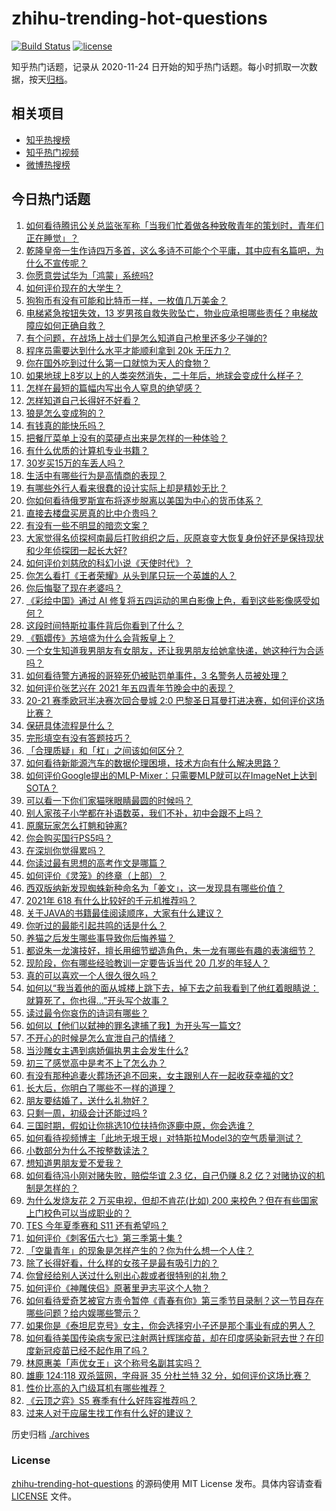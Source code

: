 # zhihu-trending-hot-questions

[![Build Status](https://github.com/justjavac/zhihu-trending-hot-questions/workflows/ci/badge.svg?branch=master)](https://github.com/justjavac/zhihu-trending-hot-questions/actions)
[![license](https://img.shields.io/github/license/justjavac/zhihu-trending-hot-questions)](https://github.com/justjavac/zhihu-trending-hot-questions/blob/master/LICENSE)

知乎热门话题，记录从 2020-11-24 日开始的知乎热门话题。每小时抓取一次数据，按天[归档](./archives)。

## 相关项目

- [知乎热搜榜](https://github.com/justjavac/zhihu-trending-top-search)
- [知乎热门视频](https://github.com/justjavac/zhihu-trending-hot-video)
- [微博热搜榜](https://github.com/justjavac/weibo-trending-hot-search)

## 今日热门话题

<!-- BEGIN -->
<!-- 最后更新时间 Thu May 06 2021 08:04:08 GMT+0800 (China Standard Time) -->

1. [如何看待腾讯公关总监张军称「当我们忙着做各种致敬青年的策划时，青年们正在睡觉」？](https://www.zhihu.com/question/457759935)
2. [乾隆皇帝一生作诗四万多首，这么多诗不可能个个平庸，其中应有名篇吧，为什么不宣传呢？](https://www.zhihu.com/question/452762954)
3. [你愿意尝试华为「鸿蒙」系统吗?](https://www.zhihu.com/question/374012496)
4. [如何评价现在的大学生？](https://www.zhihu.com/question/26452022)
5. [狗狗币有没有可能和比特币一样，一枚值几万美金？](https://www.zhihu.com/question/445598367)
6. [电梯紧急按钮失效，13
   岁男孩自救失败坠亡，物业应承担哪些责任？电梯故障应如何正确自救？](https://www.zhihu.com/question/457831377)
7. [有个问题，在战场上战士们是怎么知道自己枪里还多少子弹的?](https://www.zhihu.com/question/457546333)
8. [程序员需要达到什么水平才能顺利拿到 20k 无压力？](https://www.zhihu.com/question/47597895)
9. [你在国外吃到过什么第一口就惊为天人的食物？](https://www.zhihu.com/question/321664580)
10. [如果地球上8岁以上的人类突然消失，二十年后，地球会变成什么样子？](https://www.zhihu.com/question/456356060)
11. [怎样在最短的篇幅内写出令人窒息的绝望感？](https://www.zhihu.com/question/39211784)
12. [怎样知道自己长得好不好看？](https://www.zhihu.com/question/27471809)
13. [狼是怎么变成狗的？](https://www.zhihu.com/question/457687785)
14. [有钱真的能快乐吗？](https://www.zhihu.com/question/454685979)
15. [把餐厅菜单上没有的菜硬点出来是怎样的一种体验？](https://www.zhihu.com/question/277670488)
16. [有什么优质的计算机专业书籍？](https://www.zhihu.com/question/64837679)
17. [30岁买15万的车丢人吗？](https://www.zhihu.com/question/448373896)
18. [生活中有哪些行为是高情商的表现？](https://www.zhihu.com/question/35215759)
19. [有哪些外行人看来很蠢的设计实际上却是精妙无比？](https://www.zhihu.com/question/32189846)
20. [你如何看待俄罗斯宣布将逐步脱离以美国为中心的货币体系？](https://www.zhihu.com/question/457750369)
21. [直接去楼盘买房真的比中介贵吗？](https://www.zhihu.com/question/393131996)
22. [有没有一些不明显的暗恋文案？](https://www.zhihu.com/question/426250514)
23. [大家觉得名侦探柯南最后打败组织之后，灰原哀变大恢复身份好还是保持现状和少年侦探团一起长大好?](https://www.zhihu.com/question/457584898)
24. [如何评价刘慈欣的科幻小说《天使时代》？](https://www.zhihu.com/question/50428892)
25. [你怎么看打《王者荣耀》从头到尾只玩一个英雄的人？](https://www.zhihu.com/question/299758752)
26. [你后悔娶了现在老婆吗？](https://www.zhihu.com/question/315457601)
27. [《彩绘中国》通过 AI
    修复将五四运动的黑白影像上色，看到这些影像感受如何？](https://www.zhihu.com/question/457739121)
28. [这段时间特斯拉事件背后你看到了什么？](https://www.zhihu.com/question/455860663)
29. [《甄嬛传》苏培盛为什么会背叛皇上？](https://www.zhihu.com/question/456242618)
30. [一个女生知道我男朋友有女朋友，还让我男朋友给她拿快递，她这种行为合适吗？](https://www.zhihu.com/question/452456284)
31. [如何看待警方通报的哥猝死仍被贴罚单事件，3 名警务人员被处理？](https://www.zhihu.com/question/457851891)
32. [如何评价张艺兴在 2021 年五四青年节晚会中的表现？](https://www.zhihu.com/question/457808500)
33. [20-21 赛季欧冠半决赛次回合曼城 2:0
    巴黎圣日耳曼打进决赛，如何评价这场比赛？](https://www.zhihu.com/question/457863658)
34. [保研具体流程是什么？](https://www.zhihu.com/question/342150894)
35. [完形填空有没有答题技巧？](https://www.zhihu.com/question/21864589)
36. [「合理质疑」和「杠」之间该如何区分？](https://www.zhihu.com/question/457805977)
37. [如何看待新能源汽车的数据伦理困境，技术方向有什么解决思路？](https://www.zhihu.com/question/457543547)
38. [如何评价Google提出的MLP-Mixer：只需要MLP就可以在ImageNet上达到SOTA？](https://www.zhihu.com/question/457926000)
39. [可以看一下你们家猫咪眼睛最圆的时候吗？](https://www.zhihu.com/question/454066115)
40. [别人家孩子小学都在补语数英，我们不补，初中会跟不上吗？](https://www.zhihu.com/question/437581262)
41. [原魔玩家怎么打魈和钟离?](https://www.zhihu.com/question/457570662)
42. [你会购买国行PS5吗？](https://www.zhihu.com/question/439176866)
43. [在深圳你觉得累吗？](https://www.zhihu.com/question/304838170)
44. [你读过最有思想的高考作文是哪篇？](https://www.zhihu.com/question/316607757)
45. [如何评价《灵笼》的终章（上部）？](https://www.zhihu.com/question/457072944)
46. [西双版纳新发现蜘蛛新种命名为「姜文」，这一发现具有哪些价值？](https://www.zhihu.com/question/457371552)
47. [2021年 618 有什么比较好的千元机推荐吗？](https://www.zhihu.com/question/457282188)
48. [关于JAVA的书籍最佳阅读顺序，大家有什么建议？](https://www.zhihu.com/question/269505829)
49. [你听过的最能引起共鸣的话是什么？](https://www.zhihu.com/question/37496011)
50. [养猫之后发生哪些事导致你后悔养猫？](https://www.zhihu.com/question/299176886)
51. [都说朱一龙演技好，擅长用细节塑造角色，朱一龙有哪些有趣的表演细节？](https://www.zhihu.com/question/457877251)
52. [现阶段，你有哪些经验教训一定要告诉当代 20 几岁的年轻人？](https://www.zhihu.com/question/457150056)
53. [真的可以喜欢一个人很久很久吗？](https://www.zhihu.com/question/457083666)
54. [如何以“我当着他的面从城楼上跳下去，掉下去之前我看到了他红着眼睛说：就算死了，你也得…”开头写个故事？](https://www.zhihu.com/question/446137328)
55. [读过最令你哀伤的诗词有哪些？](https://www.zhihu.com/question/457576263)
56. [如何以【他们以弑神的罪名逮捕了我】为开头写一篇文?](https://www.zhihu.com/question/440187946)
57. [不开心的时候是怎么宣泄自己的情绪？](https://www.zhihu.com/question/455014687)
58. [当沙雕女主遇到病娇偏执男主会发生什么?](https://www.zhihu.com/question/360315679)
59. [初三了感觉高中是考不上了怎么办？](https://www.zhihu.com/question/457421531)
60. [有没有那种追妻火葬场还追不回来，女主跟别人在一起收获幸福的文?](https://www.zhihu.com/question/408254252)
61. [长大后，你明白了哪些不一样的道理？](https://www.zhihu.com/question/45394531)
62. [朋友要结婚了，送什么礼物好？](https://www.zhihu.com/question/20063097)
63. [只剩一周，初级会计还能过吗 ?](https://www.zhihu.com/question/454746070)
64. [三国时期，假如让你挑选10位扶持你逐鹿中原，你会选谁？](https://www.zhihu.com/question/452687156)
65. [如何看待视频博主「此地无垠王垠」对特斯拉Model3的空气质量测试？](https://www.zhihu.com/question/457805911)
66. [小数部分为什么不按整数读法？](https://www.zhihu.com/question/456963708)
67. [想知道男朋友爱不爱我？](https://www.zhihu.com/question/300147312)
68. [如何看待冯小刚对赌失败，赔偿华谊 2.3 亿，自己仍赚 8.2
    亿？对赌协议的机制是怎样的？](https://www.zhihu.com/question/457531244)
69. [为什么发烧友花 2 万买电视，但却不肯花(比如) 200
    来校色？但在有些国家上门校色可以当成职业的？](https://www.zhihu.com/question/457647194)
70. [TES 今年夏季赛和 S11 还有希望吗？](https://www.zhihu.com/question/454359571)
71. [如何评价《刺客伍六七》第三季第十集 ?](https://www.zhihu.com/question/457898715)
72. [「空巢青年」的现象是怎样产生的？你为什么想一个人住？](https://www.zhihu.com/question/457137124)
73. [除了长得好看，什么样的女孩子是最有吸引力的？](https://www.zhihu.com/question/432679628)
74. [你曾经给别人送过什么别出心裁或者很特别的礼物？](https://www.zhihu.com/question/23207256)
75. [如何评价《神雕侠侣》原著里尹志平这个人物？](https://www.zhihu.com/question/21966003)
76. [如何看待爱奇艺被官方责令暂停《青春有你》第三季节目录制？这一节目存在哪些问题？给内娱哪些警示？](https://www.zhihu.com/question/457851906)
77. [如果你是《泰坦尼克号》女主，你会选择穷小子还是那个事业有成的男人？](https://www.zhihu.com/question/404721566)
78. [如何看待美国传染病专家已注射两针辉瑞疫苗，却在印度感染新冠去世？在印度新冠疫苗已经不起作用了吗？](https://www.zhihu.com/question/457803433)
79. [林原惠美「声优女王」这个称号名副其实吗？](https://www.zhihu.com/question/456884531)
80. [雄鹿 124:118 双杀篮网，字母哥 35 分杜兰特 32
    分，如何评价这场比赛？](https://www.zhihu.com/question/457870431)
81. [性价比高的入门级耳机有哪些推荐？](https://www.zhihu.com/question/51811329)
82. [《云顶之弈》S5 赛季有什么好阵容推荐吗？](https://www.zhihu.com/question/454520007)
83. [过来人对于应届生找工作有什么好的建议？](https://www.zhihu.com/question/35925659)

<!-- END -->

历史归档 [./archives](./archives)

### License

[zhihu-trending-hot-questions](https://github.com/justjavac/zhihu-trending-hot-questions)
的源码使用 MIT License 发布。具体内容请查看 [LICENSE](./LICENSE) 文件。
